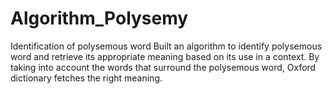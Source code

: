 # Algorithm_Polysemy
Identification of polysemous word
Built an algorithm to identify polysemous word and retrieve its appropriate meaning based on its use in a context. By taking into account the words that surround the polysemous word, Oxford dictionary fetches the right meaning. 
